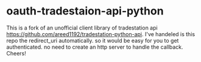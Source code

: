 # oauth-tradestaion-api-python
This is a fork of an unofficial client library of tradestation api https://github.com/areed1192/tradestation-python-api.
I've handeled is this repo the redirect_uri automatically. so it would be easy for you to get authenticated. no need to create an http server to handle the callback.
Cheers!
